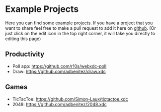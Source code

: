 # Example Projects

Here you can find some example projects. If you have a project that you want to share feel free to make a pull request to add it here on [github](https://github.com/deltachat/webxdc_docs). (Or just click on the edit icon in the top right corner, it will take you directly to editing this page)

## Productivity

- Poll app: <https://github.com/r10s/webxdc-poll>
- Draw: <https://github.com/adbenitez/draw.xdc>

## Games

- TicTacToe: <https://github.com/Simon-Laux/tictactoe.xdc>
- 2048: <https://github.com/adbenitez/2048.xdc>
